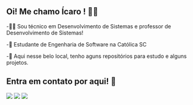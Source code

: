 ## Oi! Me chamo Ícaro ! 😶‍🌫️

-👨‍💻 Sou técnico em Desenvolvimento de Sistemas e professor de Desenvolvimento de Sistemas!

-🌱 Estudante de Engenharia de Software na Católica SC

-🔭 Aqui nesse belo local, tenho aguns repositórios para estudo e alguns projetos.

## Entra em contato por aqui! 📲 
 
<div> 
    <a href = "mailto:icaro.botelho@catolicasc.edu.br"><img src="https://img.shields.io/badge/-Outlook-%23333?style=for-the-badge&logo=gmail&logoColor=white" target="_blank"></a>
    <a href = "mailto:icarobotelhosocial@gmail.com"><img src="https://img.shields.io/badge/-Gmail-%23333?style=for-the-badge&logo=gmail&logoColor=white" target="_blank"></a>
    <a href="https://www.linkedin.com/in/icarocbotelho/" target="_blank"><img src="https://img.shields.io/badge/-LinkedIn-%230077B5?style=for-the-badge&logo=linkedin&logoColor=white" target="_blank"></a> 
</div>
